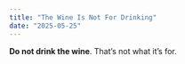 ```yaml
---
title: "The Wine Is Not For Drinking"
date: "2025-05-25"
---
```


**Do not drink the wine**. That’s not what it’s for.
